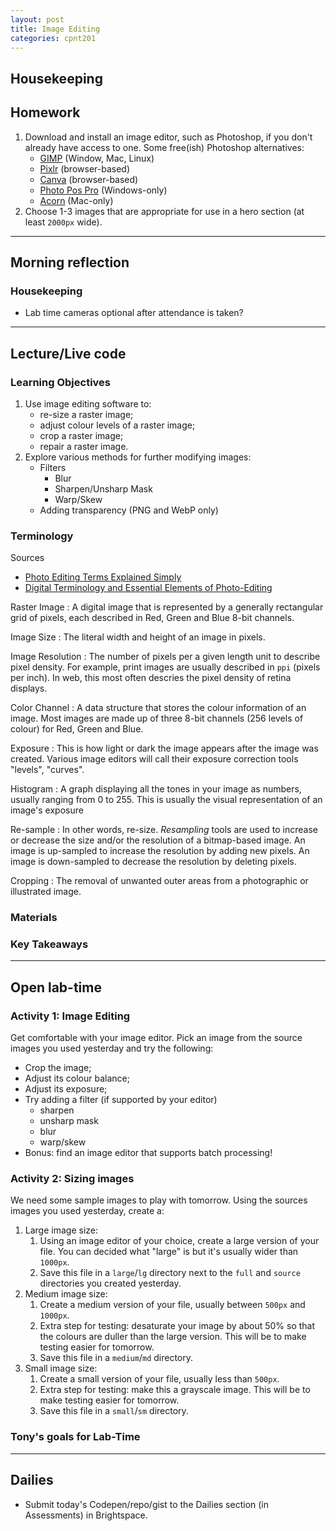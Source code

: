 ```yaml
---
layout: post
title: Image Editing
categories: cpnt201
---
```


## Housekeeping

## Homework
1. Download and install an image editor, such as Photoshop, if you don't already have access to one. Some free(ish) Photoshop alternatives:
    - [GIMP](https://www.gimp.org/) (Window, Mac, Linux)
    - [Pixlr](https://pixlr.com/) (browser-based)
    - [Canva](https://www.canva.com/photo-editor/app/) (browser-based)
    - [Photo Pos Pro](https://www.photopos.com/PPP3_BS/Default.aspx) (Windows-only)
    - [Acorn](https://flyingmeat.com/acorn/) (Mac-only)
2. Choose 1-3 images that are appropriate for use in a hero section (at least `2000px` wide).

---

## Morning reflection
### Housekeeping
- Lab time cameras optional after attendance is taken?

---

## Lecture/Live code
### Learning Objectives
1. Use image editing software to:
    - re-size a raster image;
    - adjust colour levels of a raster image;
    - crop a raster image;
    - repair a raster image.
2. Explore various methods for further modifying images:
    - Filters
        - Blur
        - Sharpen/Unsharp Mask
        - Warp/Skew
    - Adding transparency (PNG and WebP only)

### Terminology
Sources
- [Photo Editing Terms Explained Simply](https://www.picmonkey.com/blog/photo-editing-terms-you-dont-know)
- [Digital Terminology and Essential Elements of Photo-Editing](https://extension.uga.edu/publications/detail.html?number=B1254-2&title=Part%202:%20Digital%20Terminology%20and%20Essential%20Elements%20of%20Photo-Editing)

Raster Image
: A digital image that is represented by a generally rectangular grid of pixels, each described in Red, Green and Blue 8-bit channels.

Image Size
: The literal width and height of an image in pixels.

Image Resolution
: The number of pixels per a given length unit to describe pixel density. For example, print images are usually described in `ppi` (pixels per inch). In web, this most often descries the pixel density of retina displays.

Color Channel
: A data structure that stores the colour information of an image. Most images are made up of three 8-bit channels (256 levels of colour) for Red, Green and Blue.

Exposure
: This is how light or dark the image appears after the image was created. Various image editors will call their exposure correction tools "levels", "curves".

Histogram
: A graph displaying all the tones in your image as numbers, usually ranging from 0 to 255. This is usually the visual representation of an image's exposure

Re-sample
: In other words, re-size. _Resampling_ tools are used to increase or decrease the size and/or the resolution of a bitmap-based image. An image is up-sampled to increase the resolution by adding new pixels. An image is down-sampled to decrease the resolution by deleting pixels.

Cropping
: The removal of unwanted outer areas from a photographic or illustrated image.

### Materials
### Key Takeaways


---

## Open lab-time
### Activity 1: Image Editing
Get comfortable with your image editor. Pick an image from the source images you used yesterday and try the following:
- Crop the image;
- Adjust its colour balance;
- Adjust its exposure;
- Try adding a filter (if supported by your editor)
  - sharpen
  - unsharp mask
  - blur
  - warp/skew
- Bonus: find an image editor that supports batch processing!

### Activity 2: Sizing images
We need some sample images to play with tomorrow. Using the sources images you used yesterday, create a:
1. Large image size:
    1. Using an image editor of your choice, create a large version of your file. You can decided what "large" is but it's usually wider than `1000px`. 
    2. Save this file in a `large`/`lg` directory next to the `full` and `source` directories you created yesterday.
2. Medium image size:
    1. Create a medium version of your file, usually between `500px` and `1000px`.
    2. Extra step for testing: desaturate your image by about 50% so that the colours are duller than the large version. This will be to make testing easier for tomorrow.
    3. Save this file in a `medium`/`md` directory.
3. Small image size:
    1. Create a small version of your file, usually less than `500px`.
    2. Extra step for testing: make this a grayscale image. This will be to make testing easier for tomorrow.
    3. Save this file in a `small`/`sm` directory.

### Tony's goals for Lab-Time

---

## Dailies
- Submit today's Codepen/repo/gist to the Dailies section (in Assessments) in Brightspace.